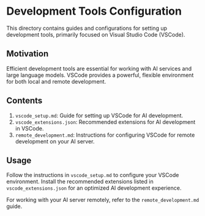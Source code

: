 # Development Tools Configuration

This directory contains guides and configurations for setting up development tools, primarily focused on Visual Studio Code (VSCode).

## Motivation

Efficient development tools are essential for working with AI services and large language models. VSCode provides a powerful, flexible environment for both local and remote development.

## Contents

1. `vscode_setup.md`: Guide for setting up VSCode for AI development.
2. `vscode_extensions.json`: Recommended extensions for AI development in VSCode.
3. `remote_development.md`: Instructions for configuring VSCode for remote development on your AI server.

## Usage

Follow the instructions in `vscode_setup.md` to configure your VSCode environment. Install the recommended extensions listed in `vscode_extensions.json` for an optimized AI development experience.

For working with your AI server remotely, refer to the `remote_development.md` guide.
